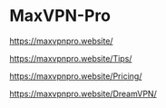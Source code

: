 # MaxVPN-Pro

https://maxvpnpro.website/

https://maxvpnpro.website/Tips/

https://maxvpnpro.website/Pricing/

https://maxvpnpro.website/DreamVPN/
